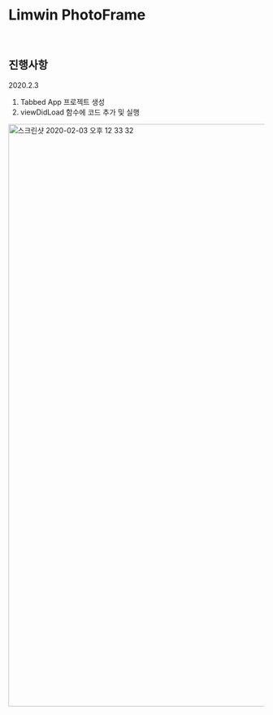 # Limwin PhotoFrame

<br>

## 진행사항
2020.2.3
1. Tabbed App 프로젝트 생성
2. viewDidLoad 함수에 코드 추가 및 실행
<img width="1147" alt="스크린샷 2020-02-03 오후 12 33 32" src="https://user-images.githubusercontent.com/49548908/73704162-7b8e8d00-4735-11ea-94d7-dbaa0e86512d.png">

